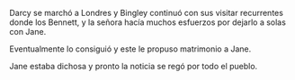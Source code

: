 Darcy se marchó a Londres y Bingley continuó con sus visitar recurrentes donde los Bennett, y la señora hacía muchos esfuerzos por dejarlo a solas con Jane.

Eventualmente lo consiguió y este le propuso matrimonio a Jane.

Jane estaba dichosa y pronto la noticia se regó por todo el pueblo.
